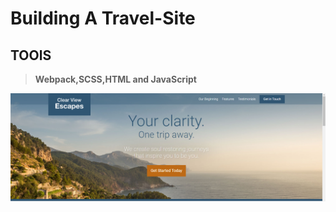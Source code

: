 # Building A Travel-Site

## TOOlS

> **Webpack,SCSS,HTML and JavaScript**

![screenshot](/app/assets/images/Screenshot.png)
